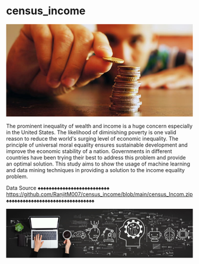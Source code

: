 # census_income

![Image](https://github.com/RanjitM007/census_income/blob/main/1_j2EKCyFa0vHr-TqztuS6Vw.jpeg?raw=true)

The prominent inequality of wealth and income is a huge concern especially in the United States. The likelihood of diminishing poverty is one valid reason to reduce the world's surging level of economic inequality. The principle of universal moral equality ensures sustainable development and improve the economic stability of a nation. Governments in different countries have been trying their best to address this problem and provide an optimal solution. This study aims to show the usage of machine learning and data mining techniques in providing a solution to the income equality problem.



Data Source ♠♠♠♠♠♠♠♠♠♠♠♠♠♠♠♠♠♠♠♠♠♠♠♠♠♠ https://github.com/RanjitM007/census_income/blob/main/census_Incom.zip ♠♠♠♠♠♠♠♠♠♠♠♠♠♠♠♠♠♠♠♠♠♠♠♠♠♠♠♠♠♠♠♠

![Machine Lerning](https://github.com/RanjitM007/census_income/blob/main/machine-learning-definition.jpeg?raw=true)
